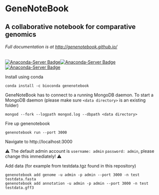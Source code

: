 # GeneNoteBook
## A collaborative notebook for comparative genomics
###### Full documentation is at http://genenotebook.github.io/
[![Anaconda-Server Badge](https://anaconda.org/bioconda/genenotebook/badges/version.svg)](https://anaconda.org/bioconda/genenotebook)[![Anaconda-Server Badge](https://anaconda.org/bioconda/genenotebook/badges/latest_release_date.svg)](https://anaconda.org/bioconda/genenotebook)[![Anaconda-Server Badge](https://anaconda.org/bioconda/genenotebook/badges/platforms.svg)](https://anaconda.org/bioconda/genenotebook)

Install using conda

```
conda install -c bioconda genenotebook
```

GeneNoteBook has to connect to a running MongoDB daemon. To start a MongoDB daemon (please make sure `<data directory>` is an existing folder)

```
mongod --fork --logpath mongod.log --dbpath <data directory>
```

Fire up genenotebook

```
genenotebook run --port 3000
```
Navigate to http://localhost:3000

:warning: The default admin account is `username: admin` `password: admin`, please change this immediately! :warning:

Add data (for example from testdata.tgz found in this repository)

```
genenotebook add genome -u admin -p admin --port 3000 -n test testdata.fasta
genenotebook add annotation -u admin -p admin --port 3000 -n test testdata.gff3
```
